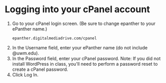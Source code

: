# Logging into your cPanel account

1. Go to your cPanel login screen. \(Be sure to change epanther to your ePanther name.\)<p><pre><code>epanther.digitalmediadrive.com/cpanel
</code></pre></p>
2. In the Username field, enter your ePanther name (do not include @uwm.edu).
3. In the Password field, enter your cPanel password. Note: If you did not install WordPress in class, you'll need to perform a password reset to create a cPanel password.
4. Click Log In.
